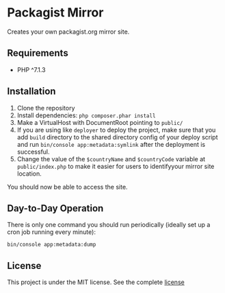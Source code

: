 # Packagist Mirror

Creates your own packagist.org mirror site.

## Requirements
- PHP ^7.1.3

## Installation
1. Clone the repository
2. Install dependencies: `php composer.phar install`
3. Make a VirtualHost with DocumentRoot pointing to `public/`
4. If you are using like `deployer` to deploy the project, make sure that you add `build` directory to the shared directory config of your deploy script and run `bin/console app:metadata:symlink` after the deployment is successful.
5. Change the value of the `$countryName` and `$countryCode` variable at `public/index.php` to make it easier for users to identifyyour mirror site location.

You should now be able to access the site.

## Day-to-Day Operation
There is only one command you should run periodically (ideally set up a cron job running every minute):
```
bin/console app:metadata:dump
```

## License

This project is under the MIT license. See the complete [license](LICENSE)